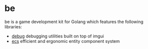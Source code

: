 # be

be is a game development kit for Golang which features the following libraries:

- [debug](debug/) debugging utilities built on top of imgui
- [ecs](ecs/) efficient and ergonomic entity component system
